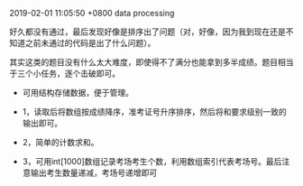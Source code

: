 2019-02-01 11:05:50 +0800
data processing

好久都没有通过，最后发现好像是排序出了问题（对，好像，因为我到现在还是不知道之前未通过的代码是出了什么问题）。

其实这类的题目没有什么太大难度，即使得不了满分也能拿到多半成绩。题目相当于三个小任务，逐个击破即可。

- 可用结构存储数据，便于管理。

- 1，读取后将数组按成绩降序，准考证号升序排序，然后将和要求级别一致的输出即可。

- 2，简单的计数求和。

- 3，可用int[1000]数组记录考场考生个数，利用数组索引代表考场号。最后注意输出考生数量递减，考场号递增即可
